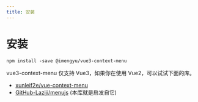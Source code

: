 ```yaml
---
title: 安装
---
```


# 安装

```shell
npm install -save @imengyu/vue3-context-menu
```

vue3-context-menu 仅支持 Vue3，如果你在使用 Vue2，可以试试下面的库。

* [xunleif2e/vue-context-menu](https://github.com/xunleif2e/vue-context-menu)
* [GitHub-Laziji/menujs](https://github.com/GitHub-Laziji/menujs) (本库就是启发自它)
